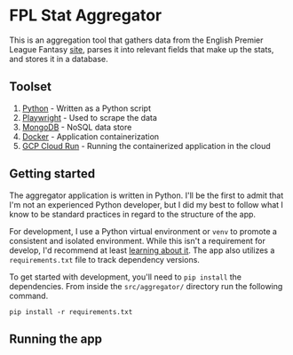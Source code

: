 # FPL Stat Aggregator

This is an aggregation tool that gathers data from the English Premier League Fantasy [site](https://fantasy.premierleague.com/statistics), parses it into relevant fields that make up the stats, and stores it in a database.

## Toolset

1. [Python](https://www.python.org/) - Written as a Python script
2. [Playwright](https://playwright.dev/python/docs/intro) - Used to scrape the data
3. [MongoDB](https://www.mongodb.com/) - NoSQL data store
4. [Docker](https://www.docker.com/) - Application containerization
5. [GCP Cloud Run](https://cloud.google.com/run?hl=en) - Running the containerized application in the cloud

## Getting started

The aggregator application is written in Python. I'll be the first to admit that I'm not an experienced Python developer, but I did my best to follow what I know to be standard practices in regard to the structure of the app.

For development, I use a Python virtual environment or `venv` to promote a consistent and isolated environment. While this isn't a requirement for develop, I'd recommend at least [learning about it]([url](https://docs.python.org/3/library/venv.html)https://docs.python.org/3/library/venv.html). The app also utilizes a `requirements.txt` file to track dependency versions.

To get started with development, you'll need to `pip install` the dependencies. From inside the `src/aggregator/` directory run the following command.

```shell
pip install -r requirements.txt
```

## Running the app




